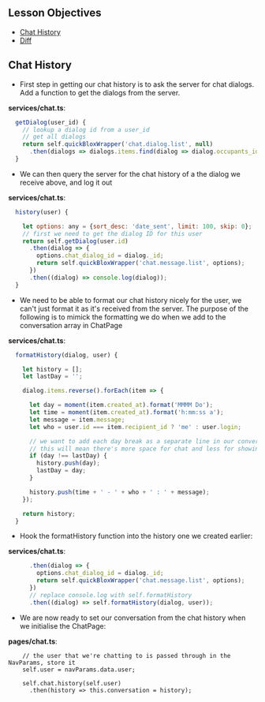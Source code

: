 ## Lesson Objectives

* [Chat History](#chat-history)
* [Diff](https://github.com/lathonez/powwow/compare/lesson-seven...lesson-eight)

## Chat History

* First step in getting our chat history is to ask the server for chat dialogs. Add a function to get the dialogs from the server.

**services/chat.ts**:

```javascript
  getDialog(user_id) {
    // lookup a dialog id from a user_id
    // get all dialogs
    return self.quickBloxWrapper('chat.dialog.list', null)
      .then(dialogs => dialogs.items.find(dialog => dialog.occupants_ids.includes(user_id)))
  }
  ```

* We can then query the server for the chat history of a the dialog we receive above, and log it out

**services/chat.ts**:

```javascript
  history(user) {

    let options: any = {sort_desc: 'date_sent', limit: 100, skip: 0};
    // first we need to get the dialog ID for this user
    return self.getDialog(user.id)
      .then(dialog => {
        options.chat_dialog_id = dialog._id;
        return self.quickBloxWrapper('chat.message.list', options);
      })
      .then((dialog) => console.log(dialog));
  }
```

* We need to be able to format our chat history nicely for the user, we can't just format it as it's received from the server. The purpose of the following is to mimick the formatting we do when we add to the conversation array in ChatPage

**services/chat.ts**:

```javascript
  formatHistory(dialog, user) {

    let history = [];
    let lastDay = '';

    dialog.items.reverse().forEach(item => {

      let day = moment(item.created_at).format('MMMM Do');
      let time = moment(item.created_at).format('h:mm:ss a');
      let message = item.message;
      let who = user.id === item.recipient_id ? 'me' : user.login;

      // we want to add each day break as a separate line in our conversation
      // this will mean there's more space for chat and less for showing the date!
      if (day !== lastDay) {
        history.push(day);
        lastDay = day;
      }

      history.push(time + ' - ' + who + ' : ' + message);
    });

    return history;
  }
```

* Hook the formatHistory function into the history one we created earlier:

**services/chat.ts**:

```javascript
      .then(dialog => {
        options.chat_dialog_id = dialog._id;
        return self.quickBloxWrapper('chat.message.list', options);
      })
      // replace console.log with self.formatHistory
      .then((dialog) => self.formatHistory(dialog, user));
```

* We are now ready to set our conversation from the chat history when we initialise the ChatPage:

**pages/chat.ts**:

```javscript:
    // the user that we're chatting to is passed through in the NavParams, store it
    self.user = navParams.data.user;

    self.chat.history(self.user)
      .then(history => this.conversation = history);
```
